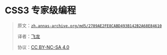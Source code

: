 # CSS3 专家级编程

> 原文：[`zh.annas-archive.org/md5/2789AE2FE8CABD493B142B2A68E84610`](https://zh.annas-archive.org/md5/2789AE2FE8CABD493B142B2A68E84610)
> 
> 译者：[飞龙](https://github.com/wizardforcel)
> 
> 协议：[CC BY-NC-SA 4.0](http://creativecommons.org/licenses/by-nc-sa/4.0/)
